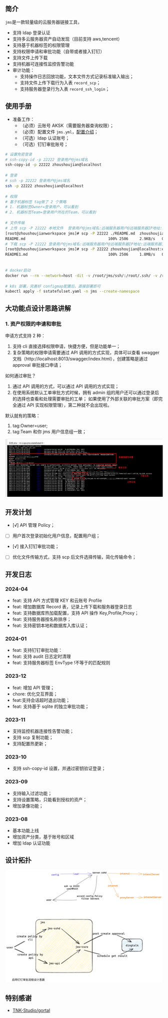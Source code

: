 ## 简介

`jms`是一款轻量级的云服务器链接工具，

- 支持 ldap 登录认证
- 支持多云服务器资产自动发现（目前支持 aws,tencent）
- 支持基于机器标签的权限管理
- 支持权限申请和审批功能（自带或者接入钉钉）
- 支持文件上传下载
- 支持机器可连接性监控告警功能
- 审计功能：
  - 支持操作日志回放功能，文本文件方式记录标准输入输出；
  - 支持文件上传下载行为入表 `record_scp`；
  - 支持服务器登录行为入表 `record_ssh_login`；

## 使用手册

- 准备工作：
  - （必须）云账号 AKSK（需要服务器查询权限）；
  - （必须）配置文件 `jms.yml`，[配置介绍](jms.yaml)；
  - （可选）ldap 认证账号；
  - （可选）钉钉审批账号；

```bash
# 设置免密登录
# ssh-copy-id -p 22222 登录用户@jms域名
ssh-copy-id -p 22222 zhoushoujian@localhost

# 登录
# ssh -p 22222 登录用户@jms域名
ssh -p 22222 zhoushoujian@localhost

# 权限
# 基于机器标签 tag做了 2 个策略
# 1. 机器标签Owner=登录用户，可以看到
# 2. 机器标签Team=登录用户所在的Team，可以看到

# 文件传输
# 上传 scp -P 22222 本地文件  登录用户@jms域名:远端服务器用户@远端服务器IP地址:远端服务器文件路径
[root@zhoushoujianworkspace jms]# scp -P 22222 ./README.md  zhoushoujian@localhost:ec2-user@192.168.1.1:/tmp/README1.md
README.md                                     100% 2506     2.9KB/s   00:00
# 下载 scp -P 22222 登录用户@jms域名:远端服务器用户@远端服务器IP地址:远端服务器文件路径 本地文件
[root@zhoushoujianworkspace jms]# scp -P 22222 zhoushoujian@localhost:ec2-user@192.168.1.1:/tmp/README1.md /tmp/README.md
README1.md                                    100% 2506     1.8MB/s   00:00


# docker启动
docker run --rm --network=host -dit -v /root/jms/ssh/:/root/.ssh/ -v /root/jms/jms.yml:/opt/jms/.jms.yml -p 22222:22222 --name jms_test -e WITH_SSH_CHECK=true zhoushoujian/jms:latest

# k8s 部署，完善好 configmap配置后，直接部署即可
kubectl apply -f sstatefulset.yaml -n jms --create-namespace

```

## 大功能点设计思路讲解

### 1. 资产权限的申请和审批

申请方式支持 2 种：

1. 支持 cli 直接选择权限申请，快捷方便，但是功能单一；
2. 复杂策略的权限申请需要通过 API 调用的方式实现，具体可以查看 swagger 文档（http://localhost:8013/swagger/index.html），创建策略是通过 approval 审批接口申请；

如何通过审批？

1. 通过 API 调用的方式，可以通过 API 调用的方式实现；
2. 在使用系统默认工单审批方式时候，拥有 admin 组的用户还可以通过登录后的选择也查看和处理需要审批的工单；
   如果使用了外部关联的审批方案（即完全通过 API 实现权限管理），第二种就不会出现啦。

默认就有的策略：

1. tag:Owner=user;
2. tag:Team 和你 jms 用户信息组一致；

![服务日志](log.jpg)

## 开发计划

- [√] API 管理 Policy；
- [ ] 用户首次登录初始化用户信息，配置用户组；
- [√] 接入钉钉审批功能；
- [ ] 优化文件传输方式，支持 scp 后文件选择传输，简化传输命令；

## 开发日志

### 2024-04

- feat: 支持 API 方式管理 KEY 和云账号 Profile
- feat: 增加数据库 Record 表，记录上传下载和服务器登录日志
- feat: 支持数据库热加载配置，支持 API 操作 Key,Profile,Proxy；
- feat: 支持服务器按名称排序；
- feat: 支持密钥本地和数据库入库认证；

### 2024-01

- feat: 支持钉钉审批功能：
- feat: 支持 audit 日志定时清理
- feat: 支持服务器标签 EnvType !不等于的匹配规则

### 2023-12

- feat: 增加 API 管理；
- chore: 优化交互界面；
- feat:支持会话超时退出功能；
- feat: 支持基于 sqlite 的独立审批功能；

### 2023-11

- 支持监控机器连接性告警功能；
- 支持 scp 复制功能；
- 支持配置热更新；

### 2023-10

- 支持 ssh-copy-id 设置，并通过密钥验证登录；

### 2023-09

- 支持输入过滤功能；
- 支持设置策略，只能看到授权的资产；
- 增加录像功能；

### 2023-08

- 基本功能上线
- 增加资产分类，基于账号和区域
- 增加 ldap 认证功能

## 设计拓扑

![](.excalidraw.png)

## 特别感谢

- [TNK-Studio/gortal](https://github.com/TNK-Studio/gortal.git)
